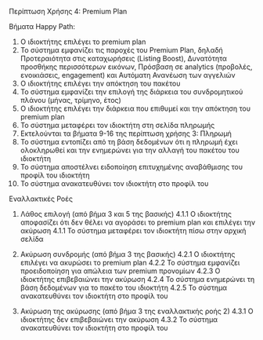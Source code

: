 Περίπτωση Χρήσης 4: Premium Plan

Βήματα Happy Path:
1.  Ο ιδιοκτήτης επιλέγει το premium plan
2.  Το σύστημα εμφανίζει τις παροχές του Premium Plan, δηλαδή Προτεραιότητα στις καταχωρήσεις (Listing Boost), Δυνατότητα προσθήκης περισσότερων εικόνων, Πρόσβαση σε analytics (προβολές, ενοικιάσεις, engagement) και Αυτόματη Ανανέωση των αγγελιών
3.  Ο ιδιοκτήτης επιλέγει την απόκτηση του πακέτου 
4.  Το σύστημα εμφανίζει την επιλογή της διάρκεια του συνδρομητικού πλάνου (μήνας, τρίμηνο, έτος)
5.  Ο ιδιοκτήτης επιλέγει την διάρκεια που επιθυμεί και την απόκτηση του premium plan
6.  Το σύστημα μεταφέρει τον ιδιοκτήτη στη σελίδα πληρωμής 
7.  Εκτελούνται τα βήματα 9-16 της περίπτωση χρήσης 3: Πληρωμή
8.  Το σύστημα εντοπίζει από τη βάση δεδομένων ότι η πληρωμή έχει ολοκληρωθεί και την ενημερώνει για την αλλαγή του πακέτου του ιδιοκτήτη
9.  Το σύστημα αποστέλνει ειδοποίηση επιτυχημένης αναβάθμισης του προφίλ του ιδιοκτήτη
10. Το σύστημα ανακατευθύνει τον ιδιοκτήτη στο προφίλ του

Εναλλακτικές Ροές
1. Λάθος επιλογή (από βήμα 3 και 5 της βασικής)
4.1.1 Ο ιδιοκτήτης αποφασίζει ότι δεν θέλει να αγοράσει το premium plan και επιλέγει την ακύρωση
4.1.1 Το σύστημα μεταφέρει τον ιδιοκτήτη πίσω στην αρχική σελίδα

2. Ακύρωση συνδρομής (από βήμα 3 της βασικής)
4.2.1 Ο ιδιοκτήτης επιλέγει να ακυρώσει το premium plan
4.2.2 Το σύστημα εμφανίζει προειδοποίηση για απώλεια των premium προνομίων
4.2.3 Ο ιδιοκτήτης επιβεβαιώνει την ακύρωση
4.2.4 Το σύστημα ενημερώνει τη βάση δεδομένων για το πακέτο του ιδιοκτήτη
4.2.5 Το σύστημα ανακατευθύνει τον ιδιοκτήτη στο προφίλ του

3. Ακύρωση της ακύρωσης (από βήμα 3 της εναλλακτικής ροής 2)
4.3.1 Ο ιδιοκτήτης δεν επιβεβαιώνει την ακύρωση
4.3.2 Το σύστημα ανακατευθύνει τον ιδιοκτήτη στο προφίλ του
